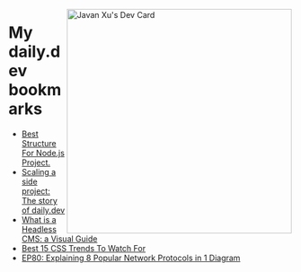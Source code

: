 
<a href="https://app.daily.dev/JavanXU"><img align="right" src="https://api.daily.dev/devcards/e45a150971844cd6959a94bb94e861ea.png?r=quw" width="400" alt="Javan Xu's Dev Card"/></a>

# My daily.dev bookmarks
<!-- daily.dev BOOKMARKS:START -->
- [Best Structure For Node.js Project.](https://app.daily.dev/posts/47j2e3EnA?utm_source=rss&utm_medium=bookmarks&utm_campaign=6ueXw3FRNQzpNtewCDbI6)
- [Scaling a side project: The story of daily.dev](https://app.daily.dev/posts/iYoVtaeky?utm_source=rss&utm_medium=bookmarks&utm_campaign=6ueXw3FRNQzpNtewCDbI6)
- [What is a Headless CMS: a Visual Guide](https://app.daily.dev/posts/M9PXKD1dz?utm_source=rss&utm_medium=bookmarks&utm_campaign=6ueXw3FRNQzpNtewCDbI6)
- [Best 15 CSS Trends To Watch For](https://app.daily.dev/posts/tTqW40Xbq?utm_source=rss&utm_medium=bookmarks&utm_campaign=6ueXw3FRNQzpNtewCDbI6)
- [EP80: Explaining 8 Popular Network Protocols in 1 Diagram](https://app.daily.dev/posts/EIhQZp5JY?utm_source=rss&utm_medium=bookmarks&utm_campaign=6ueXw3FRNQzpNtewCDbI6)
<!-- daily.dev BOOKMARKS:END -->
